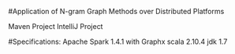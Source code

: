 #Application of N-gram Graph Methods over Distributed Platforms

Maven Project
IntelliJ Project

#Specifications:
Apache Spark 1.4.1 with Graphx
scala 2.10.4
jdk 1.7
